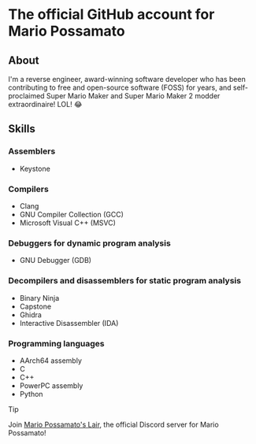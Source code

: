 # The official GitHub account for Mario Possamato

## About

I'm a reverse engineer, award-winning software developer who has been contributing to free and open-source software (FOSS) for years, and self-proclaimed Super Mario Maker and Super Mario Maker 2 modder extraordinaire!  LOL! :joy:

## Skills

### Assemblers

- Keystone

### Compilers

- Clang
- GNU Compiler Collection (GCC)
- Microsoft Visual C++ (MSVC)

### Debuggers for dynamic program analysis

- GNU Debugger (GDB)

### Decompilers and disassemblers for static program analysis

- Binary Ninja
- Capstone
- Ghidra
- Interactive Disassembler (IDA)

### Programming languages

- AArch64 assembly
- C
- C++
- PowerPC assembly
- Python

> [!TIP]
> Join [Mario Possamato's Lair](https://discord.gg/qT7zG4PVNy), the official Discord server for Mario Possamato!
